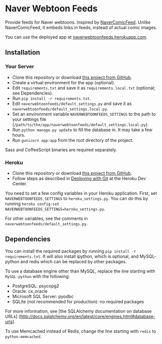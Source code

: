 Naver Webtoon Feeds
===================

Provide feeds for Naver webtoons. Inspired by
[NaverComicFeed](https://bitbucket.org/dahlia/navercomicfeed). Unlike
NaverComicFeed, it embeds links in feeds, instead of actual comic images.

You can use the deployed app at
[naverwebtoonfeeds.herokuapp.com](http://naverwebtoonfeeds.herokuapp.com).


Installation
------------


### Your Server

* Clone this repository or download
  [this project from GitHub](https://github.com/clee704/NaverWebtoonFeeds).
* Create a virtual environment for the app (optional).
* Edit `requirements.txt` and save it as `requirements.local.txt` (optional;
  see Dependencies).
* Run `pip install -r requirements.txt`.
* Edit `naverwebtoonfeeds/default_settings.py` and save it as
  `naverwebtoonfeeds/default_settings.local.py`.
* Set an environment variable `NAVERWEBTOONFEEDS_SETTINGS` to the path to your
  settings file
  (`/path/to/the/app/naverwebtoonfeeds/default_settings.local.py`).
* Run `python manage.py update` to fill the database in. It may take a few
  hours.
* Run `gunicorn app:app` from the root directory of the project.

Sass and CoffeeScript binaries are required separately.


### Heroku

* Clone this repository or download
  [this project from GitHub](https://github.com/clee704/NaverWebtoonFeeds).
* Follow steps as described in
  [Deploying with Git](https://devcenter.heroku.com/articles/git#creating-a-heroku-remote)
  at the Heroku Dev Center.

You need to set a few config variables in your Heroku application. First,
set `NAVERWEBTOONFEEDS_SETTINGS` to `heroku_settings.py`. You can do this by
running `heroku config:set NAVERWEBTOONFEEDS_SETTINGS=heroku_settings.py`.

For other variables, see the comments in
`naverwebtoonfeeds/default_settings.py`.


Dependencies
------------

You can install the required packages by running
`pip install -r requirements.txt`. It will also install ipython, which is
optional, and MySQL-python and redis which can be replaced by other packages.

To use a database engine other than MySQL, replace the line starting with
`MySQL-python` with the following:

* PostgreSQL: psycopg2
* Oracle: cx\_oracle
* Microsoft SQL Server: pyodbc
* SQLite (not recommended for production): no required packages

For more information, see [the SQLAlchemy documentation on database URLs]
(http://docs.sqlalchemy.org/en/latest/core/engines.html#database-urls).

To use Memcached instead of Redis, change the line starting with `redis` to
`python-memcached`.
